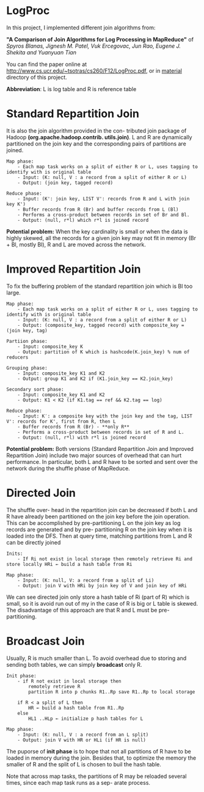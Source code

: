 LogProc
=======
In this project, I implemented different join algorithms from: 

**"A Comparison of Join Algorithms for Log Processing in MapReduce"** of *Spyros Blanas, Jignesh M. Patel, Vuk Ercegovac, Jun Rao, Eugene J. Shekita and Yuanyuan Tian*

You can find the paper online at http://www.cs.ucr.edu/~tsotras/cs260/F12/LogProc.pdf, or in [material](/material) directory of this project.

**Abbreviation**: L is log table and R is reference table

Standard Repartition Join
=======
It is also the join algorithm provided in the con- tributed join package of Hadoop **(org.apache.hadoop.contrib. utils.join)**. L and R are dynamically partitioned on the join key and the corresponding pairs of partitions are joined. 

	Map phase: 
		- Each map task works on a split of either R or L, uses tagging to identify with is original table
		- Input: (K: null, V : a record from a split of either R or L)
		- Output: (join key, tagged record)

	Reduce phase:
		- Input: (K': join key, LIST V': records from R and L with join key K')
		- Buffer records from R (Br) and buffer records from L (Bl)
		- Performs a cross-product between records in set of Br and Bl.
		- Output: (null, r*l) which r*l is joined record

**Potential problem:** When the key cardinality is small or when the data is highly skewed, all the records for a given join key may not fit in memory (Br + Bl, mostly Bl), R and L are moved across the network.

Improved Repartition Join
=======
To fix the buffering problem of the standard repartition join which is Bl too large.

	Map phase: 
		- Each map task works on a split of either R or L, uses tagging to identify with is original table
		- Input: (K: null, V : a record from a split of either R or L)
		- Output: (composite_key, tagged record) with composite_key = (join key, tag)

	Partiion phase: 
		- Input: composite_key K
		- Output: partition of K which is hashcode(K.join_key) % num of reducers

	Grouping phase: 
		- Input: composite_key K1 and K2
		- Output: group K1 and K2 if (K1.join_key == K2.join_key)

	Secondary sort phase:
		- Input: composite_key K1 and K2
		- Output: K1 < K2 (if K1.tag == ref && K2.tag == log)

	Reduce phase:
		- Input: K′: a composite key with the join key and the tag, LIST V': records for K', first from R, then L
		- Buffer records from R (Br) - **only R**
		- Performs a cross-product between records in set of R and L.
		- Output: (null, r*l) with r*l is joined record

**Potential problem:** Both versions (Standard Repartition Join and Improved Repartition Join) include two major sources of overhead that can hurt performance. In particular, both L and R have to be sorted and sent over the network during the shuffle phase of MapReduce.

Directed Join
=======
The shuffle over- head in the repartition join can be decreased if both L and R have already been partitioned on the join key before the join operation. This can be accomplished by pre-partitioning L on the join key as log records are generated and by pre- partitioning R on the join key when it is loaded into the DFS. Then at query time, matching partitions from L and R can be directly joined
	
	Inits:
		- If Ri not exist in local storage then remotely retrieve Ri and store locally HRi ← build a hash table from Ri

	Map phase: 
		- Input: (K: null, V: a record from a split of Li)
		- Output: join V with HRi by join key of V and join key of HRi

We can see directed join only store a hash table of Ri (part of R) which is small, so it is avoid run out of my in the case of R is big or L table is skewed. The disadvantage of this approach are that R and L must be pre-partitioning.

Broadcast Join
=======
Usually, R is much smaller than L. To avoid overhead due to storing and sending both tables, we can simply **broadcast** only R.
	
	Init phase:
		- if R not exist in local storage then
			remotely retrieve R
			partition R into p chunks R1..Rp save R1..Rp to local storage

		if R < a split of L then
			HR ← build a hash table from R1..Rp
		else
			HL1 ..HLp ← initialize p hash tables for L

	Map phase: 
		- Input: (K: null, V : a record from an L split)
		- Output: join V with HR or HLi (if HR is null)

The puporse of **init phase** is to hope that not all partitions of R have to be loaded in memory during the join. Besides that, to optimize the memory the smaller of R and the split of L is chosen to buil the hash table. 

Note that across map tasks, the partitions of R may be reloaded several times, since each map task runs as a sep- arate process.